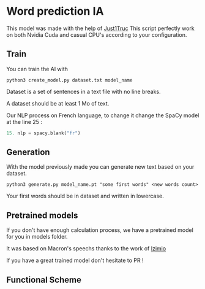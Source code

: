 # Word prediction IA
This model was made with the help of [Just1Truc](https://github.com/Just1truc)
This script perfectly work on both Nvidia Cuda and casual CPU's according to your configuration. 

## Train
You can train the AI with
```
python3 create_model.py dataset.txt model_name
```
Dataset is a set of sentences in a text file with no line breaks.

A dataset should be at least 1 Mo of text.

Our NLP process on French language, to change it change the SpaCy model at the line 25 : 
```python
15. nlp = spacy.blank("fr")
```

## Generation
With the model previously made you can generate new text based on your dataset.
```
python3 generate.py model_name.pt "some first words" <new words count>
```
Your first words should be in dataset and written in lowercase.

## Pretrained models
If you don't have enough calculation process, we have a pretrained model for you in models folder.

It was based on Macron's speechs thanks to the work of [Izimio](https://github.com/izimio)

If you have a great trained model don't hesitate to PR !

## Functional Scheme
